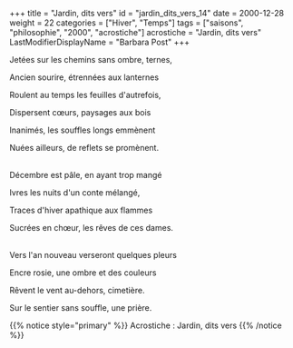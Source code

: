 +++
title = "Jardin, dits vers"
id = "jardin_dits_vers_14"
date = 2000-12-28
weight = 22
categories = ["Hiver", "Temps"]
tags = ["saisons", "philosophie", "2000", "acrostiche"]
acrostiche = "Jardin, dits vers"
LastModifierDisplayName = "Barbara Post"
+++

Jetées sur les chemins sans ombre, ternes,

Ancien sourire, étrennées aux lanternes

Roulent au temps les feuilles d'autrefois,

Dispersent cœurs, paysages aux bois

Inanimés, les souffles longs emmènent

Nuées ailleurs, de reflets se promènent.

 \
Décembre est pâle, en ayant trop mangé

Ivres les nuits d'un conte mélangé,

Traces d'hiver apathique aux flammes

Sucrées en chœur, les rêves de ces dames.

 \
Vers l'an nouveau verseront quelques pleurs

Encre rosie, une ombre et des couleurs

Rêvent le vent au-dehors, cimetière.

Sur le sentier sans souffle, une prière.

{{% notice style="primary" %}}
Acrostiche : Jardin, dits vers
{{% /notice %}}
